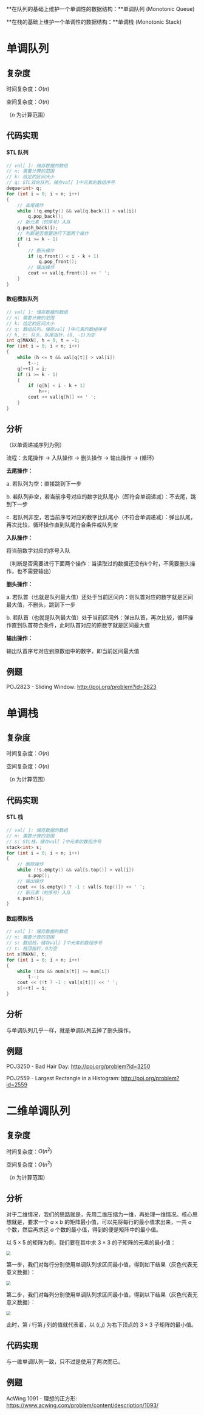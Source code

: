 **在队列的基础上维护一个单调性的数据结构：**单调队列 (Monotonic Queue)

**在栈的基础上维护一个单调性的数据结构：**单调栈 (Monotonic Stack)

<!--more-->

# 单调队列

## 复杂度

时间复杂度：$O(n)$

空间复杂度：$O(n)$

（$n$ 为计算范围）

## 代码实现

#### STL 队列

```cpp
// val[ ]: 储存数据的数组
// n: 需要计算的范围
// k: 给定的区间大小
// q: STL双向队列，储存val[ ]中元素的数组序号
deque<int> q;
for (int i = 0; i < n; i++)
{
	// 去尾操作
	while (!q.empty() && val[q.back()] > val[i])
		q.pop_back();
    // 新元素（的序号）入队
	q.push_back(i);
    // 判断是否需要进行下面两个操作
	if (i >= k - 1)
	{
        // 删头操作
		if (q.front() < i - k + 1)
			q.pop_front();
        // 输出操作
		cout << val[q.front()] << ' ';
	}
}
```

#### 数组模拟队列

```cpp
// val[ ]: 储存数据的数组
// n: 需要计算的范围
// k: 给定的区间大小
// q: 数组队列，储存val[ ]中元素的数组序号
// h, t: 队头、队尾指针，(0, -1)为空
int q[MAXN], h = 0, t = -1;
for (int i = 0; i < n; i++)
{
    while (h <= t && val[q[t]] > val[i])
        t--;
    q[++t] = i;
    if (i >= k - 1)
    {
        if (q[h] < i - k + 1)
            h++;
        cout << val[q[h]] << ' ';
    }
}
```

## 分析

（以单调递减序列为例）

流程：去尾操作 -> 入队操作 -> 删头操作 -> 输出操作 -> (循环)

**去尾操作：**

a. 若队列为空：直接跳到下一步

b. 若队列非空，若当前序号对应的数字比队尾小（即符合单调递减）：不去尾，跳到下一步

c. 若队列非空，若当前序号对应的数字比队尾小（不符合单调递减）：弹出队尾，再次比较，循环操作直到队尾符合条件或队列空

**入队操作：**

将当前数字对应的序号入队

（判断是否需要进行下面两个操作：当读取过的数据还没有k个时，不需要删头操作，也不需要输出）

**删头操作：**

a. 若队首（也就是队列最大值）还处于当前区间内：则队首对应的数字就是区间最大值，不删头，跳到下一步

b. 若队首（也就是队列最大值）处于当前区间外：弹出队首，再次比较，循环操作直到队首符合条件，此时队首对应的原数字就是区间最大值

**输出操作：**

输出队首序号对应到原数组中的数字，即当前区间最大值

## 例题

POJ2823 - Sliding Window: http://poj.org/problem?id=2823

# 单调栈

## 复杂度

时间复杂度：$O(n)$

空间复杂度：$O(n)$

（$n$ 为计算范围）

## 代码实现

#### STL 栈

```cpp
// val[ ]: 储存数据的数组
// n: 需要计算的范围
// s: STL栈，储存val[ ]中元素的数组序号
stack<int> s;
for (int i = 0; i < n; i++)
{
    // 删除操作
	while (!s.empty() && val[s.top()] > val[i])
		s.pop();
    // 输出操作
    cout << (s.empty() ? -1 : val[s.top()]) << ' ';
    // 新元素（的序号）入队
	s.push(i);
}
```

#### 数组模拟栈

```cpp
// val[ ]: 储存数据的数组
// n: 需要计算的范围
// s: 数组栈，储存val[ ]中元素的数组序号
// t: 栈顶指针，0为空
int s[MAXN], t;
for (int i = 0; i < n; i++)
{
    while (idx && num[s[t]] >= num[i])
        t--;
    cout << (!t ? -1 : val[s[t]]) << ' ';
    s[++t] = i;
}
```

## 分析

与单调队列几乎一样，就是单调队列去掉了删头操作。

## 例题

POJ3250 - Bad Hair Day: http://poj.org/problem?id=3250

POJ2559 - Largest Rectangle in a Histogram: http://poj.org/problem?id=2559

# 二维单调队列

## 复杂度

时间复杂度：$O(n^2)$

空间复杂度：$O(n^2)$

（$n$ 为计算范围）

## 分析

对于二维情况，我们的思路就是，先用二维压缩为一维，再处理一维情况。核心思想就是，要求一个 $a\times b$ 的矩阵最小值，可以先将每行的最小值求出来，一共  $a$ 个数，然后再求这 $a$ 个数的最小值，得到的便是矩阵中的最小值。

以 $5\times5$ 的矩阵为例，我们要在其中求 $3\times3$ 的子矩阵的元素的最小值：

<img src="https://assets.zouht.com/img/note/6-01.webp" style="zoom: 67%;" />

第一步，我们对每行分别使用单调队列求区间最小值，得到如下结果（灰色代表无意义数据）：

<img src="https://assets.zouht.com/img/note/6-02.webp" style="zoom: 67%;" />

第二步，我们对每列分别使用单调队列求区间最小值，得到以下结果（灰色代表无意义数据）：

<img src="https://assets.zouht.com/img/note/6-03.webp" style="zoom: 67%;" />

此时，第 $i$ 行第 $j$ 列的值就代表着，以 $(i,j)$ 为右下顶点的 $3\times3$ 子矩阵的最小值。

## 代码实现

与一维单调队列一致，只不过是使用了两次而已。

## 例题

AcWing 1091 -  理想的正方形: https://www.acwing.com/problem/content/description/1093/
